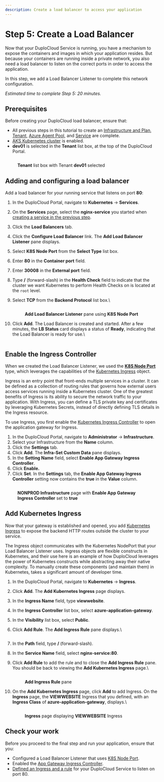 ```yaml
---
description: Create a load balancer to access your application
---
```


# Step 5: Create a Load Balancer

Now that your DuploCloud Service is running, you have a mechanism to expose the containers and images in which your application resides. But because your containers are running inside a private network, you also need a load balancer to listen on the correct ports in order to access the application.

In this step, we add a Load Balancer Listener to complete this network configuration.

_Estimated time to complete Step 5: 20 minutes._

## Prerequisites

Before creating your DuploCloud load balancer, ensure that:

* All previous steps in this tutorial to create an [Infrastructure and Plan](step-1-infrastructure.md), [Tenant](step-2-tenant.md), [Azure Agent Pool](step-3-create-azure-agent-pool.md), and [Service](step-4-create-app-via-k8s.md) are complete.
* [AKS Kubernetes cluster](step-1-infrastructure.md#enabling-the-aks-kubernetes-cluster) is enabled.
* **dev01**  is selected in the **Tenant** list box, at the top of the DuploCloud Portal.

<div align="left">

<figure><img src="../../.gitbook/assets/tenant_dev01 (7).png" alt=""><figcaption><p><strong>Tenant</strong> list box with Tenant <strong>dev01</strong> selected</p></figcaption></figure>

</div>

## Adding and configuring a load balancer

Add a load balancer for your running service that listens on port **80**:

1. In the DuploCloud Portal, navigate to **Kubernetes** -> **Services**.
2. On the **Services** page, select the **nginx-service** you started when [creating a service in the previous step](step-4-create-app-via-k8s.md).
3. Click the **Load Balancers** tab.
4. Click the **Configure Load Balancer** link. The **Add Load Balancer Listener** pane displays.
5. Select **K8S Node Port** from the **Select Type** list box.
6. Enter **80** in the **Container port** field.
7. Enter **30008** in the **External port** field.
8. Type **/** (forward-slash) in the **Health Check** field to indicate that the cluster we want Kubernetes to perform Health Checks on is located at the `root` level.
9.  Select **TCP** from the **Backend Protocol** list box.\


    <div align="left">

    <figure><img src="../../.gitbook/assets/Azure_GS_LBL_1.png" alt=""><figcaption><p><strong>Add Load Balancer Listener</strong> pane using <strong>K8S Node Port</strong><br></p></figcaption></figure>

    </div>
10. Click **Add**. The Load Balancer is created and started. After a few minutes, the **LB Status** card displays a status of **Ready**, indicating that the Load Balancer is ready for use.\


    <div align="left">

    <figure><img src="../../.gitbook/assets/LB running.png" alt=""><figcaption></figcaption></figure>

    </div>

## Enable the Ingress Controller

When we created the Load Balancer Listener, we used the [**K8S Node Port**](https://kubernetes.io/docs/concepts/services-networking/service/#type-nodeport) type, which leverages the capabilities of the [Kubernetes Ingress](https://kubernetes.io/docs/concepts/services-networking/ingress/) object.&#x20;

Ingress is an entry point that front-ends multiple services in a cluster. It can be defined as a collection of routing rules that governs how external users access services running inside a Kubernetes cluster. One of the greatest benefits of Ingress is its ability to secure the network traffic to your application. With Ingress, you can define a TLS private key and certificates by leveraging Kubernetes Secrets, instead of directly defining TLS details in the Ingress resource.

To use Ingress, you first enable the [Kubernetes Ingress Controller](https://kubernetes.io/docs/concepts/services-networking/ingress-controllers/) to open the application gateway for Ingress.

1. In the DuploCloud Portal, navigate to **Administrator** -> **Infrastructure**.
2. Select your Infrastructure from the **Name** column.
3. Click the **Settings** tab.
4. Click **Add**. The **Infra-Set Custom Data** pane displays.
5. In the **Setting Name** field, select **Enable App Gateway Ingress Controller**.&#x20;
6. Click **Enable.**
7. Click **Set**. In the **Settings** tab, the **Enable App Gateway Ingress Controller** setting now contains the **true** in the **Value** column.

<figure><img src="../../.gitbook/assets/Azure_GS_Infra_app_gateway.png" alt=""><figcaption><p><strong>NONPROD Infrastructure</strong> page with <strong>Enable App Gateway Ingress Controller</strong> set to <strong>true</strong></p></figcaption></figure>

## Add Kubernetes Ingress

Now that your gateway is established and opened, you add [Kubernetes Ingress](https://kubernetes.io/docs/concepts/services-networking/ingress/) to expose the backend HTTP routes outside the cluster to your service.&#x20;

The Ingress object communicates with the Kubernetes NodePort that your Load Balancer Listener uses. Ingress objects are flexible constructs in Kubernetes, and their use here is an example of how DuploCloud leverages the power of Kubernetes constructs while abstracting away their native complexity. To manually create these components (and maintain them) in Kubernetes, takes a significant amount of developer time.

1. In the DuploCloud Portal, navigate to **Kubernetes** -> **Ingress**.
2. Click **Add**. The **Add Kubernetes Ingress** page displays.
3. In the **Ingress Name** field, type **viewwebsite**.
4. In the **Ingress Controller** list box, select **azure-application-gateway**.
5. In the **Visibility** list box, select **Public**.
6.  Click **Add Rule**. The **Add Ingress Rule** pane displays.\


    <figure><img src="../../.gitbook/assets/ingress repaired.png" alt=""><figcaption></figcaption></figure>
7. In the **Path** field, type **/** (forward-slash).
8. In the **Service Name** field, select **nginx-service:80**.&#x20;
9.  Click **Add Rule** to add the rule and to close the **Add Ingress Rule** pane. You should be back to viewing the **Add Kubernetes Ingress** page.\


    <div align="left">

    <figure><img src="../../.gitbook/assets/Azure_GS_Ingressaddrule.png" alt=""><figcaption><p><strong>Add Ingress Rule</strong> pane</p></figcaption></figure>

    </div>
10. On the **Add Kubernetes Ingress** page, click **Add** to add Ingress. On the **Ingress** page, the **VIEWWEBSITE** Ingress that you defined, with an **Ingress Class** of **azure-application-gateway**, displays.\


    <figure><img src="../../.gitbook/assets/goodingress.png" alt=""><figcaption><p> <strong>Ingress</strong> page displaying <strong>VIEWWEBSITE</strong> Ingress</p></figcaption></figure>

## Check your work

Before you proceed to the final step and run your application, ensure that you:

* Configured a Load Balancer Listener that uses [K8S Node Port](step-5-create-a-load-balancer.md#adding-and-configuring-a-load-balancer).
* Enabled the [App Gateway Ingress Controller](step-5-create-a-load-balancer.md#enable-the-ingress-controller).&#x20;
* [Defined an Ingress and a rule](step-5-create-a-load-balancer.md#add-kubernetes-ingress) for your DuploCloud Service to listen on port 80.
